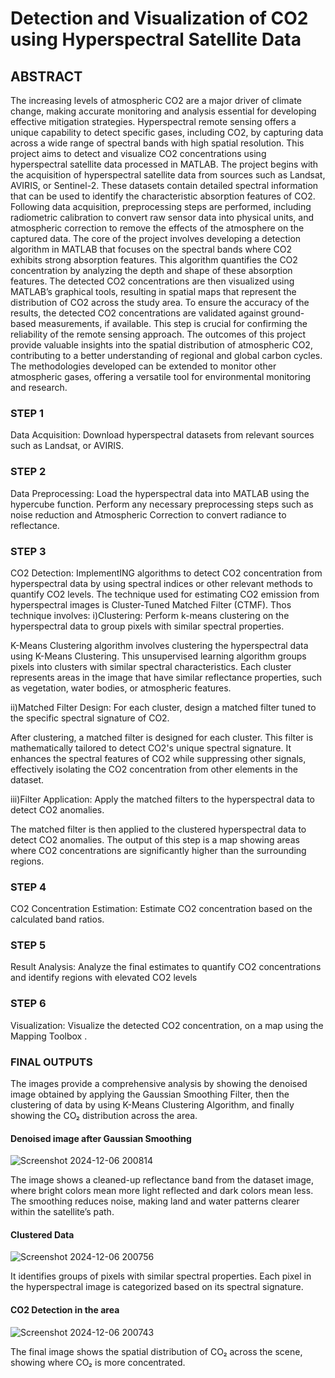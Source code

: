 # Detection and Visualization of CO2 using Hyperspectral Satellite Data

## ABSTRACT

The increasing levels of atmospheric CO2 are a major driver of climate change, making accurate monitoring and analysis essential for developing effective mitigation strategies. Hyperspectral remote sensing offers a unique capability to detect specific gases, including CO2, by capturing data across a wide range of spectral bands with high spatial resolution. This project aims to detect and visualize CO2 concentrations using hyperspectral satellite data processed in MATLAB. The project begins with the acquisition of hyperspectral satellite data from sources such as Landsat, AVIRIS, or Sentinel-2. These datasets contain detailed spectral information that can be used to identify the characteristic absorption features of CO2. Following data acquisition, preprocessing steps are performed, including radiometric calibration to convert raw sensor data into physical units, and atmospheric correction to remove the effects of the atmosphere on the captured data. The core of the project involves developing a detection algorithm in MATLAB that focuses on the spectral bands where CO2 exhibits strong absorption features. This algorithm quantifies the CO2 concentration by analyzing the depth and shape of these absorption features. The detected CO2 concentrations are then visualized using MATLAB’s graphical tools, resulting in spatial maps that represent the distribution of CO2 across the study area. To ensure the accuracy of the results, the detected CO2 concentrations are validated against ground-based measurements, if available. This step is crucial for confirming the reliability of the remote sensing approach. The outcomes of this project provide valuable insights into the spatial distribution of atmospheric CO2, contributing to a better understanding of regional and global carbon cycles. The methodologies developed can be extended to monitor other atmospheric gases, offering a versatile tool for environmental monitoring and research.

### STEP 1
Data Acquisition: Download hyperspectral datasets from relevant sources such as Landsat, or AVIRIS.

### STEP 2
Data Preprocessing: Load the hyperspectral data into MATLAB using the hypercube function. Perform any necessary preprocessing steps such as noise reduction and Atmospheric Correction to convert radiance to reflectance.

### STEP 3
CO2 Detection: ImplementING algorithms to detect CO2 concentration from hyperspectral data by using spectral indices or other relevant methods to quantify CO2 levels. The technique used for estimating CO2 emission from hyperspectral images is Cluster-Tuned Matched Filter (CTMF). Thos technique involves: 
i)Clustering: Perform k-means clustering on the hyperspectral data to group pixels with similar spectral properties.

K-Means Clustering algorithm involves clustering the hyperspectral data using K-Means Clustering. This unsupervised learning algorithm groups pixels into clusters with similar spectral characteristics. Each cluster represents areas in the image that have similar reflectance properties, such as vegetation, water bodies, or atmospheric features.

ii)Matched Filter Design: For each cluster, design a matched filter tuned to the specific spectral signature of CO2. 

After clustering, a matched filter is designed for each cluster. This filter is mathematically tailored to detect CO2's unique spectral signature. It enhances the spectral features of CO2 while suppressing other signals, effectively isolating the CO2 concentration from other elements in the dataset.

iii)Filter Application: Apply the matched filters to the hyperspectral data to detect CO2 anomalies.

The matched filter is then applied to the clustered hyperspectral data to detect CO2 anomalies. The output of this step is a map showing areas where CO2 concentrations are significantly higher than the surrounding regions.

### STEP 4
CO2 Concentration Estimation: Estimate CO2 concentration based on the calculated band ratios.

### STEP 5
Result Analysis: Analyze the final estimates to quantify CO2 concentrations and identify regions with elevated CO2 levels

### STEP 6
Visualization: Visualize the detected CO2 concentration, on a map using the Mapping Toolbox .

### FINAL OUTPUTS

The images provide a comprehensive analysis by showing the denoised image obtained by applying the Gaussian Smoothing Filter, then the clustering of data by using K-Means Clustering Algorithm, and finally showing the CO₂ distribution across the area.

#### Denoised image after Gaussian Smoothing

![Screenshot 2024-12-06 200814](https://github.com/user-attachments/assets/d95981b2-7a69-4cfb-a13a-3f3a48b59486)

The image shows a cleaned-up reflectance band from the dataset image, where bright colors mean more light reflected and dark colors mean less. The smoothing reduces noise, making land and water patterns clearer within the satellite’s path.

#### Clustered Data 

![Screenshot 2024-12-06 200756](https://github.com/user-attachments/assets/7ce22865-2f38-40ed-a8c2-1c29671f9427)

It identifies groups of pixels with similar spectral properties. Each pixel in the hyperspectral image is categorized based on its spectral signature.


#### CO2 Detection in the area

![Screenshot 2024-12-06 200743](https://github.com/user-attachments/assets/ea77ce1c-d397-4ccc-aa21-21eba490b5ee)

The final image shows the spatial distribution of CO₂ across the scene, showing where CO₂ is more concentrated.
